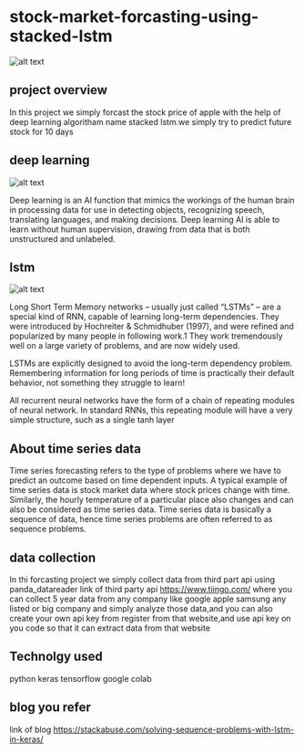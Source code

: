 # stock-market-forcasting-using-stacked-lstm

![alt text](https://cdn-images-1.medium.com/max/2000/1*1tDxGyGI4hnUf50a4LX5hQ.png)


## project overview

In this project we simply forcast the stock price of apple with the help of deep learning algoritham name stacked lstm.we simply try to predict future stock for 10 days

## deep learning

![alt text](https://orbograph.com/wp-content/uploads/2019/01/DeepLearn.png)



Deep learning is an AI function that mimics the workings of the human brain in processing data for use in detecting objects, recognizing speech, translating languages, and making decisions. Deep learning AI is able to learn without human supervision, drawing from data that is both unstructured and unlabeled.

##  lstm

![alt text](https://upload.wikimedia.org/wikipedia/commons/3/3b/The_LSTM_cell.png)


Long Short Term Memory networks – usually just called “LSTMs” – are a special kind of RNN, capable of learning long-term dependencies. They were introduced by Hochreiter & Schmidhuber (1997), and were refined and popularized by many people in following work.1 They work tremendously well on a large variety of problems, and are now widely used.

LSTMs are explicitly designed to avoid the long-term dependency problem. Remembering information for long periods of time is practically their default behavior, not something they struggle to learn!

All recurrent neural networks have the form of a chain of repeating modules of neural network. In standard RNNs, this repeating module will have a very simple structure, such as a single tanh layer


##  About time series data

Time series forecasting refers to the type of problems where we have to predict an outcome based on time dependent inputs. A typical example of time series data is stock market data where stock prices change with time. Similarly, the hourly temperature of a particular place also changes and can also be considered as time series data. Time series data is basically a sequence of data, hence time series problems are often referred to as sequence problems.


## data collection
 
 In thi forcasting project we simply collect data from third part api using panda_datareader link of third party api https://www.tiingo.com/ where you can collect 5 year data from any company like google apple samsung any listed or big company and simply analyze those data,and you can also create your own api key from register from that website,and use api key on you code so that it can extract data from that website

## Technolgy used

 python keras tensorflow google colab
 
 ## blog you refer
 
 link of blog https://stackabuse.com/solving-sequence-problems-with-lstm-in-keras/






